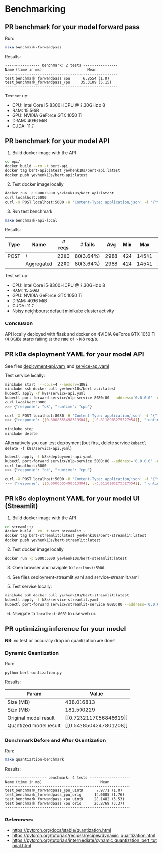 # Benchmarking

## PR benchmark for your model forward pass

Run:

```bash
make benchmark-forwardpass
```

Results:

```
---------------- benchmark: 2 tests ----------------
Name (time in ms)                     Mean          
----------------------------------------------------
test_benchmark_forwardpass_gpu      6.8554 (1.0)    
test_benchmark_forwardpass_cpu     35.3109 (5.15)   
----------------------------------------------------
```

Test set up:
- CPU: Intel Core i5-8300H CPU @ 2.30GHz x 8
- RAM: 15.5GiB
- GPU: NVIDIA GeForce GTX 1050 Ti
- DRAM: 4096 MiB
- CUDA: 11.7

## PR benchmark for your model API

1. Build docker image with the API

```bash
cd api/
docker build --rm -t bert-api .
docker tag bert-api:latest yevhenk10s/bert-api:latest
docker push yevhenk10s/bert-api:latest
```

2. Test docker image locally

```bash
docker run -p 5000:5000 yevhenk10s/bert-api:latest
curl localhost:5000
curl -X POST localhost:5000 -H 'Content-Type: application/json' -d '{"texts": ["hello, world", "this is a sentance"]}'
```

3. Run test benchmark

```bash
make benchmark-api-local
```

Results:


| Type | Name       | # reqs | # fails   | Avg  | Min | Max   | Med  | req/s  | failures/s |
| ---- | ---------- | ------ | --------- | ---- | --- | ----- | ---- | ------ | ---------- |
| POST | /          | 2200   | 80(3.64%) | 2988 | 424 | 14541 | 2000 | 108.40 | 1.20       |
|      | Aggregated | 2200   | 80(3.64%) | 2988 | 424 | 14541 | 2000 | 108.40 | 1.20       |

Test set up:
- CPU: Intel Core i5-8300H CPU @ 2.30GHz x 8
- RAM: 15.5GiB
- GPU: NVIDIA GeForce GTX 1050 Ti
- DRAM: 4096 MiB
- CUDA: 11.7
- Noisy neighbours: default minikube cluster activity

### Conclusion

API locally deployed with flask and docker on NVIDIA GeForce GTX 1050 Ti (4.0GiB) starts failing at the rate of ~108 req/s.


## PR k8s deployment YAML for your model API

See files [deployment-api.yaml](./k8s/deployment-api.yaml) and [service-api.yaml](./k8s/service-api.yaml)

Test service locally:

```bash
minikube start  --cpus=4 --memory=10Gi
minikube ssh docker pull yevhenk10s/bert-api:latest
kubectl apply -f k8s/service-api.yaml
kubectl port-forward service/nlp-service 8080:80 --address='0.0.0.0' -n default
curl localhost:8080
>>> {"response": "ok", "runtime": "cpu"}

curl -X POST localhost:8080 -H 'Content-Type: application/json' -d '{"texts": ["hello, world", "this is a sentance"]}'
>>> {"response": [[0.8008355498313904], [-0.8118988275527954]], "runtime": "cpu"}

minikube stop
minikube delete
```

Alternatively you can test deployment (but first, delete service `kubectl delete -f k8s/service-api.yaml`)

```bash
kubectl apply -f k8s/deployment-api.yaml
kubectl port-forward service/nlp-service 5000:80 --address='0.0.0.0' -n default
curl localhost:5000
>>> {"response": "ok", "runtime": "cpu"}

curl -X POST localhost:5000 -H 'Content-Type: application/json' -d '{"texts": ["hello, world", "this is a sentance"]}'
>>> {"response": [[0.8008355498313904], [-0.8118988275527954]], "runtime": "cpu"}
```

## PR k8s deployment YAML for your model UI (Streamlit)

1. Build docker image with the API

```bash
cd streamlit/
docker build --rm -t bert-streamlit .
docker tag bert-streamlit:latest yevhenk10s/bert-streamlit:latest
docker push yevhenk10s/bert-streamlit:latest
```

2. Test docker image locally

```bash
docker run -p 5000:5000 yevhenk10s/bert-streamlit:latest
```

3. Open browser and navigate to `localhost:5000`.

4. See files [deployment-streamlit.yaml](./k8s/deployment-streamlit.yaml) and [service-streamlit.yaml](./k8s/service-streamlit.yaml)

5. Test service locally:

```bash
minikube ssh docker pull yevhenk10s/bert-streamlit:latest
kubectl apply -f k8s/service-streamlit.yaml
kubectl port-forward service/streamlit-service 8080:80 --address='0.0.0.0' -n default
```

6. Navigate to `localhost:8080` to use web ui.


## PR optimizing inference for your model

**NB**: no test on accuracy drop on quantization are done!

### Dynamic Quantization

Run:

```bash
python bert-quntization.py
```

Results:

| Param                  | Value                  |
| ---------------------- | ---------------------- |
| Size (MB)              | 438.016813             |
| Size (MB)              | 181.500229             |
| Original model result  | [[0.7232117056846619]] |
| Quantized model result | [[0.5428504347801208]] |


### Benchmark Before and After Quantization

Run:
```bash
make quantization-benchmark
```

Results:
```
------------------- benchmark: 4 tests -------------------
Name (time in ms)                           Mean          
----------------------------------------------------------
test_benchmark_forwardpass_gpu_uint8      7.9771 (1.0)    
test_benchmark_forwardpass_gpu_orig      14.0005 (1.76)   
test_benchmark_forwardpass_cpu_uint8     28.1482 (3.53)   
test_benchmark_forwardpass_cpu_orig      26.8769 (3.37)   
----------------------------------------------------------
```

### References

- https://pytorch.org/docs/stable/quantization.html
- https://pytorch.org/tutorials/recipes/recipes/dynamic_quantization.html
- https://pytorch.org/tutorials/intermediate/dynamic_quantization_bert_tutorial.html
